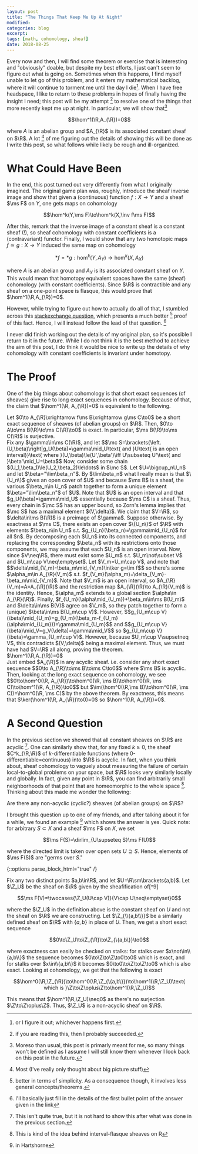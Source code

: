 ```yaml
---
layout: post
title: "The Things That Keep Me Up At Night"
modified:
categories: blog
excerpt:
tags: [math, cohomology, sheaf]
date: 2018-08-25
---
```


Every now and then, I will find some theorem or exercise that is interesting and "obviously" doable, but despite my best efforts, I just can't seem to figure out what is going on. Sometimes when this happens, I find myself unable to let go of this problem, and it enters my mathematical backlog, where it will continue to torment me until the day I die[^1]. When I have free headspace, I like to return to these problems in hopes of finally having the insight I need; this post will be my attempt [^2] to resolve one of the things that more recently kept me up at night. In particular, we will show that[^4]

$$\hom^1(\R,A_{\R})=0$$

where $A$ is an abelian group and $A_{\R}$ is its associated constant sheaf on $\R$. A lot [^6] of me figuring out the details of showing this will be done as I write this post, so what follows while likely be rough and ill-organized.

# What Could Have Been
In the end, this post turned out very differently from what I originally imagined. The original game plan was, roughly, introduce the sheaf inverse image and show that given a (continuous) function $f:X\to Y$ and a sheaf $\ms F$ on $Y$, one gets maps on cohomology

$$\hom^k(Y,\ms F)\to\hom^k(X,\inv f\ms F)$$

After this, remark that the inverse image of a constant sheaf is a constant sheaf (!), so sheaf cohomology with constant coefficients is a (contravariant) functor. Finally, I would show that any two homotopic maps $f\simeq g:X\to Y$ induced the same map on cohomology

$$\ast f=\ast g:\hom^k(Y, A_Y)\to\hom^k(X, A_X)$$

where $A$ is an abelian group and $A_Y$ is its associated constant sheaf on $Y$. This would mean that homotopy equivalent spaces have the same (sheaf) cohomology (with constant coefficients). Since $\R$ is contractible and any sheaf on a one-point space is flasque, this would prove that $\hom^1(\R,A_{\R})=0$. 

However, while trying to figure out how to actually do all of that, I stumbled across this [stackexchange question](https://math.stackexchange.com/questions/2801221/why-does-the-sheaf-cohomology-of-the-constant-sheaf-on-mathbbr-vanish), which presents a much better [^3] proof of this fact. Hence, I will instead follow the lead of that question. [^5]

I never did finish working out the details of my original plan, so it's possible I return to it in the future. While I do not think it is the best method to achieve the aim of this post, I do think it would be nice to write up the details of why cohomology with constant coefficients is invariant under homotopy.

# The Proof

One of the big things about cohomology is that short exact sequences (of sheaves) give rise to long exact sequences in cohomology. Because of that, the claim that $\hom^1(\R, A_{\R})=0$ is equivalent to the following.

<div class="theorem">
	Let $0\to A_{\R}\xrightarrow f\ms B\xrightarrow g\ms C\to0$ be a short exact sequence of sheaves (of abelian groups) on $\R$. Then, $0\to A\to\ms B(\R)\to\ms C(\R)\to0$ is exact. In particular, $\ms B(\R)\to\ms C(\R)$ is surjective.
</div>
<div class="proof4">
	Fix any $\gamma\in\ms C(\R)$, and let
	$$\mc S=\brackets{\left.(U,\beta)\right|g_U(\beta)=\gamma\mid_U\text{ and }U\text{ is an open interval}}\text{ where }(U,\beta)\le(U',\beta')\iff U\subseteq U'\text{ and }\beta'\mid_U=\beta$$
	Now, consider some chain $(U_1,\beta_1)\le(U_2,\beta_2)\le\dots$ in $\mc S$. Let $U=\bigcup_nU_n$ and let $\beta="\lim\beta_n"$. By $\lim\beta_n$ what I really mean is that $\{U_n\}$ gives an open cover of $U$ and because $\ms B$ is a sheaf, the various $\beta_n\in U_n$ patch together to form a unique element $\beta="\lim\beta_n"$ of $U$. Note that $U$ is an open interval and that $g_U(\beta)=\gamma\mid_U$ essentially because $\ms C$ is a sheaf. Thus, every chain in $\mc S$ has an upper bound, so Zorn's lemma implies that $\mc S$ has a maximal element $(V,\delta)$. We claim that $V=\R$, so $\delta\in\ms B(\R)$ is a preimage of $\gamma$. Suppose otherwise. By exactness at $\ms C$, there exists an open cover $\{U_n\}$ of $\R$ with elements $\beta_n\in U_n$ s.t. $g_{U_n}(\beta_n)=\gamma\mid_{U_n}$ for all $n$. By decomposing each $U_n$ into its connected components, and replacing the corresponding $\beta_n$ with its restrictions onto those components, we may assume that each $U_n$ is an open interval. Now, since $V\neq\R$, there must exist some $U_m$ s.t. $U_m\not\subset V$ and $U_m\cap V\neq\emptyset$. Let $V_m=U_m\cap V$, and note that
	$$\delta\mid_{V_m}-\beta_m\mid_{V_m}\in\ker g=\im f$$
	so there's some $\alpha_m\in A_{\R}(V_m)$ s.t. $f_{V_m}(\alpha_m)=\delta_{V_m}-\beta_m\mid_{V_m}$. Note that $V_m$ is an open interval, so $A_{\R}(V_m)=A=A_{\R}(\R)$ and the restriction map $A_{\R}(\R)\to A_{\R}(V_m)$ is the identity. Hence, $\alpha_m$ extends to a global section $\alpha\in A_{\R}(\R)$. Finally, $f_{U_m}(\alpha\mid_{U_m})+\beta_m\in\ms B(U_m)$ and $\delta\in\ms B(V)$ agree on $V_m$, so they patch together to form a (unique) $\beta\in\ms B(U_m\cup V)$. However, 
	$$g_{U_m\cup V}(\beta)\mid_{U_m}=g_{U_m}(\beta_m-f_{U_m}(\alpha\mid_{U_m}))=\gamma\mid_{U_m}$$
	and
	$$g_{U_m\cup V}(\beta)\mid_V=g_V(\delta)=\gamma\mid_V$$
	so $g_{U_m\cup V}(\beta)=\gamma_{U_m\cup V}$. However, because $U_m\cup V\supsetneq V$, this contradicts $(V,\delta)$ being a maximal element. Thus, we must have had $V=\R$ all along, proving the theorem.
</div>
<div class="cor">
	$\hom^1(\R,A_{\R})=0$
</div>
<div class="proof4">
	Just embed $A_{\R}$ in any acyclic sheaf. i.e. consider any short exact sequence
	$$0\to A_{\R}\to\ms B\to\ms C\to0$$
	where $\ms B$ is acyclic. Then, looking at the long exact sequence on cohomology, we see
	$$0\to\hom^0(\R, A_{\R})\to\hom^0(\R, \ms B)\to\hom^0(\R, \ms C)\to\hom^1(\R, A_{\R})\to0$$
	but $\im(\hom^0(\R,\ms B)\to\hom^0(\R, \ms C))=\hom^0(\R, \ms C)$ by the above theorem. By exactness, this means that $\ker(\hom^1(\R, A_{\R})\to0)=0$ so $\hom^1(\R, A_{\R})=0$.
</div>

# A Second Question
In the previous section we showed that all constant sheaves on $\R$ are acyclic [^10]. One can similarly show that, for any fixed $k\ge0$, the sheaf $C^k_{\R,\R}$ of $k$-differentiable functions (where 0-differentiable=continuous) into $\R$ is acyclic. In fact, when you think about, sheaf cohomology to vaguely about measuring the failure of certain local-to-global problems on your space, but $\R$ looks very similarly locally and globally. In fact, given any point in $\R$, you can find arbitrarily small neighborhoods of that point that are homeomorphic to the whole space [^7]. Thinking about this made me wonder the following:

<div class="question">
	Are there any non-acyclic (cyclic?) sheaves (of abelian groups) on $\R$?
</div>

I brought this question up to one of my friends, and after talking about it for a while, we found an example [^8] which shows the answer is yes. Quick note: for arbitrary $S\subset X$ and a sheaf $\ms F$ on $X$, we set

$$\ms F(S)=\dirlim_{U\supseteq S}\ms F(U)$$

where the directed limit is taken over open sets $U\supseteq S$. Hence, elements of $\ms F(S)$ are "germs over $S$."

{::options parse_block_html="true" /}
<div class="example">
Fix any two distinct points $a,b\in\R$, and let $U=\R\sm\brackets{a,b}$. Let $\Z_U$ be the sheaf on $\R$ given by the sheafification of[^9]

$$\ms F(V)=\twocases{\Z_U(U\cap V)}{V\cap U\neq\emptyset}0$$

where the $\Z_U$ in the definition above is the constant sheaf on $U$ and not the sheaf on $\R$ we are constructing. Let $\Z_{\\{a,b\\}}$ be a similarly defined sheaf on $\R$ with $\{a,b\}$ in place of $U$. Then, we get a short exact sequence

$$0\to\Z_U\to\Z_{\R}\to\Z_{\{a,b\}}\to0$$

where exactness can easily be checked on stalks: for stalks over $x\not\in\\{a,b\\}$ the sequence becomes $0\to\Z\to\Z\to0\to0$ which is exact, and for stalks over $x\in\\{a,b\\}$ it becomes $0\to0\to\Z\to\Z\to0$ which is also exact. Looking at cohomology, we get that the following is exact

$$\hom^0(\R,\Z_{\R})\to\hom^0(\R,\Z_{\{a,b\}})\to\hom^1(\R,\Z_U)\text{ which is }\Z\to\Z\oplus\Z\to\hom^1(\R,\Z_U)$$

This means that $\hom^1(\R,\Z_U)\neq0$ as there's no surjection $\Z\to\Z\oplus\Z$. Thus, $\Z_U$ is a non-acyclic sheaf on $\R$.
</div>

[^1]: or I figure it out; whichever happens first.
[^2]: if you are reading this, then I probably succeeded.
[^3]: better in terms of simplicity. As a consequence though, it involves less general concepts/theorems.
[^4]: Moreso than usual, this post is primarly meant for me, so many things won't be defined as I assume I will still know them whenever I look back on this post in the future.
[^5]: I'll basically just fill in the details of the first bullet point of the answer given in the link
[^6]: Most (I've really only thought about big picture stuff)
[^7]: This is kind of the idea behind interval-flasque sheaves on R
[^8]: in Hartshorne
[^9]: I must admit that it is possible I am defining things incorrectly here. If you notice a mistake, call me out on it.
[^10]: This isn't quite true, but it is not hard to show this after what was done in the previous section.
